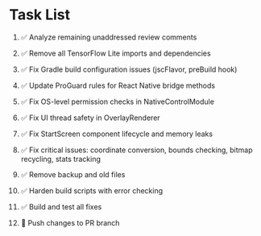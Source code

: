 # Task List

1. ✅ Analyze remaining unaddressed review comments

2. ✅ Remove all TensorFlow Lite imports and dependencies

3. ✅ Fix Gradle build configuration issues (jscFlavor, preBuild hook)

4. ✅ Update ProGuard rules for React Native bridge methods

5. ✅ Fix OS-level permission checks in NativeControlModule

6. ✅ Fix UI thread safety in OverlayRenderer

7. ✅ Fix StartScreen component lifecycle and memory leaks

8. ✅ Fix critical issues: coordinate conversion, bounds checking, bitmap recycling, stats tracking

9. ✅ Remove backup and old files

10. ✅ Harden build scripts with error checking

11. ✅ Build and test all fixes

12. 🔄 Push changes to PR branch


